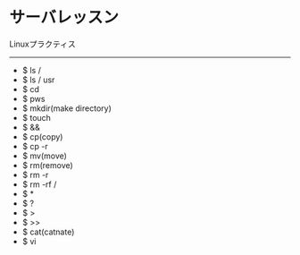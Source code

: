 # サーバレッスン
Linuxプラクティス
___________________

- $ ls /
- $ ls / usr
- $ cd
- $ pws
- $ mkdir(make directory)
- $ touch
- $ &&
- $ cp(copy)
- $ cp -r
- $ mv(move)
- $ rm(remove)
- $ rm -r
- $ rm -rf /
- $ *
- $ ?
- $ >
- $ >>
- $ cat(catnate)
- $ vi
  
